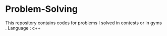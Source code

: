 # Problem-Solving
This repository contains codes for problems I solved in contests or in gyms .
Language : c++
